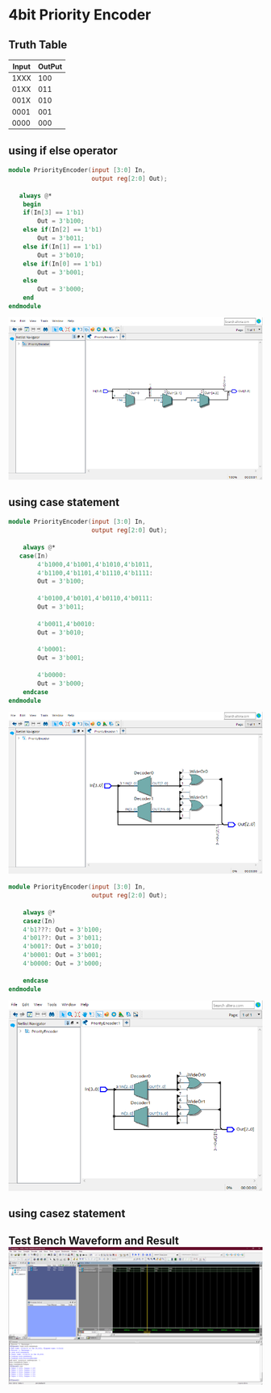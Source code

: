 #  4bit Priority Encoder

## Truth Table
Input | OutPut
------|-------
1XXX  | 100
01XX  | 011
001X  | 010
0001  | 001
0000  | 000

## using if else operator
```verilog
module PriorityEncoder(input [3:0] In,
                       output reg[2:0] Out);
			
   always @*
	begin 
	if(In[3] == 1'b1)
	    Out = 3'b100;
	else if(In[2] == 1'b1)
	    Out = 3'b011;
	else if(In[1] == 1'b1)
	    Out = 3'b010;
	else if(In[0] == 1'b1)
	    Out = 3'b001;
	else 
	    Out = 3'b000;
	end			
endmodule
```
![image](images/PriorityEncoder_if.png)

## using case statement
```verilog
module PriorityEncoder(input [3:0] In,
                       output reg[2:0] Out);
		
	always @*	
   case(In)
		4'b1000,4'b1001,4'b1010,4'b1011,
		4'b1100,4'b1101,4'b1110,4'b1111:
		Out = 3'b100;
		
		4'b0100,4'b0101,4'b0110,4'b0111:
		Out = 3'b011;
		
		4'b0011,4'b0010:
		Out = 3'b010;
		
		4'b0001:
		Out = 3'b001;
		
		4'b0000:
		Out = 3'b000;
	endcase		
endmodule
```
![image](images/PriorityEncoder_case.png)
```verilog
module PriorityEncoder(input [3:0] In,
                       output reg[2:0] Out);
							  
	always @*
	casez(In)
	4'b1???: Out = 3'b100;
	4'b01??: Out = 3'b011;
	4'b001?: Out = 3'b010;
	4'b0001: Out = 3'b001;
	4'b0000: Out = 3'b000;
	
	endcase					  
endmodule
```
![image](images/PriorityEncoder_casez.png)
## using casez statement


## Test Bench Waveform and Result ![image](images/test_bench.png)
